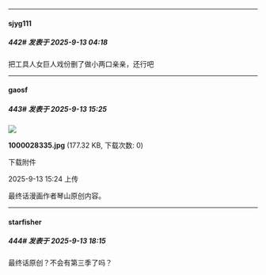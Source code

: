 ﻿
*****

####  sjyg111  
##### 442#       发表于 2025-9-13 04:18

把工具人女巨人戏份删了做小两口亲亲，还行吧


*****

####  gaosf  
##### 443#       发表于 2025-9-13 15:25

<img src="https://img.stage1st.com/forum/202509/13/152448n9qq3bbfsqqesz9l.jpg" referrerpolicy="no-referrer">

<strong>1000028335.jpg</strong> (177.32 KB, 下载次数: 0)

下载附件

2025-9-13 15:24 上传

最终话漫画作者琴山原创内容。


*****

####  starfisher  
##### 444#       发表于 2025-9-13 18:15

最终话原创？不会有第三季了吗？

